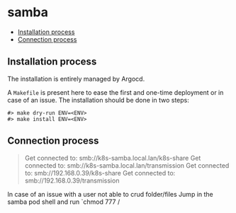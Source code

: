 # samba



<!--TOC-->

- [Installation process](#installation-process)
- [Connection process](#connection-process)

<!--TOC-->

## Installation process

The installation is entirely managed by Argocd.

A `Makefile` is present here to ease the first and one-time deployment or in case of an issue.
The installation should be done in two steps:

```shell
#> make dry-run ENV=<ENV>
#> make install ENV=<ENV>
```

## Connection process

> Get connected to: smb://k8s-samba.local.lan/k8s-share
> Get connected to: smb://k8s-samba.local.lan/transmission
> Get connected to: smb://192.168.0.39/k8s-share
> Get connected to: smb://192.168.0.39/transmission

In case of an issue with a user not able to crud folder/files
Jump in the samba pod shell and run `chmod 777 /<folder>

